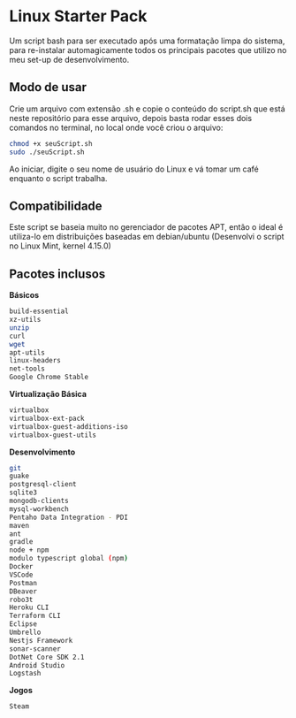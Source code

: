 # Linux Starter Pack
Um script bash para ser executado após uma formatação limpa do sistema, para re-instalar automagicamente todos os principais pacotes que utilizo no meu set-up de desenvolvimento.

## Modo de usar

Crie um arquivo com extensão .sh e copie o conteúdo do script.sh que está neste repositório para esse arquivo, depois basta rodar esses dois comandos no terminal, no local onde você criou o arquivo:

```bash
chmod +x seuScript.sh
sudo ./seuScript.sh
```
Ao iniciar, digite o seu nome de usuário do Linux e vá tomar um café enquanto o script trabalha.

## Compatibilidade
Este script se baseia muito no gerenciador de pacotes APT, então o ideal é utiliza-lo em distribuições baseadas em debian/ubuntu (Desenvolvi o script no Linux Mint, kernel 4.15.0)

## Pacotes inclusos

__Básicos__
```bash
build-essential 
xz-utils
unzip
curl
wget
apt-utils
linux-headers
net-tools
Google Chrome Stable
```

__Virtualização Básica__
```bash
virtualbox
virtualbox-ext-pack
virtualbox-guest-additions-iso
virtualbox-guest-utils
```

__Desenvolvimento__
```bash
git
guake
postgresql-client
sqlite3
mongodb-clients
mysql-workbench
Pentaho Data Integration - PDI
maven
ant
gradle
node + npm
modulo typescript global (npm)
Docker
VSCode
Postman
DBeaver
robo3t
Heroku CLI
Terraform CLI
Eclipse
Umbrello
Nestjs Framework
sonar-scanner
DotNet Core SDK 2.1
Android Studio
Logstash
```
__Jogos__
```bash
Steam
```